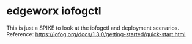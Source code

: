 # edgeworx iofogctl

This is just a SPIKE to look at the iofogctl and deployment scenarios. 
Reference:  https://iofog.org/docs/1.3.0/getting-started/quick-start.html
